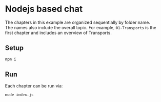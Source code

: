 # Nodejs based chat

The chapters in this example are organized sequentially by folder name. The names
also include the overall topic. For example, `01-Transports` is the first chapter
and includes an overview of Transports.

## Setup
```sh
npm i
```

## Run
Each chapter can be run via:

```sh
node index.js
```
